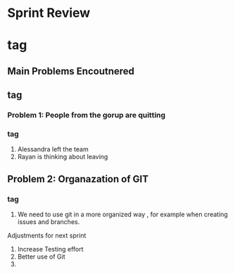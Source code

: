 
# Sprint Review <h1> tag

## Main Problems Encoutnered <h2> tag

### Problem 1: People from the gorup are quitting <h3> tag

1. Alessandra left the team
2. Rayan is thinking about leaving

## Problem 2: Organazation of GIT <h3> tag

1. We need to use git in a more organized way , for example when creating issues and branches.

Adjustments for next sprint

1. Increase Testing effort
2. Better use of Git
3. 

